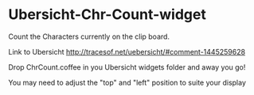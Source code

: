 Ubersicht-Chr-Count-widget
==========================

Count the Characters currently on the clip board.

Link to Ubersicht http://tracesof.net/uebersicht/#comment-1445259628

Drop ChrCount.coffee in you Ubersicht widgets folder and away you go!

You may need to adjust the "top" and "left" position to suite your display
